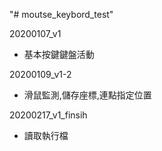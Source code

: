 "# moutse_keybord_test" 

20200107_v1 
+ 基本按鍵鍵盤活動

20200109_v1-2
+ 滑鼠監測,儲存座標,連點指定位置

20200217_v1_finsih
+ 讀取執行檔
